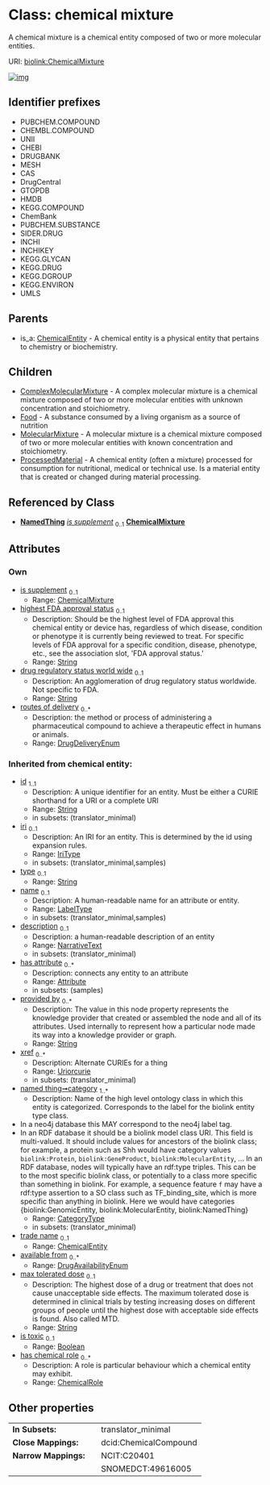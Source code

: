 
# Class: chemical mixture


A chemical mixture is a chemical entity composed of two or more molecular entities.

URI: [biolink:ChemicalMixture](https://w3id.org/biolink/vocab/ChemicalMixture)


[![img](https://yuml.me/diagram/nofunky;dir:TB/class/[ProcessedMaterial],[NamedThing],[MolecularMixture],[Food],[ComplexMolecularMixture],[ChemicalRole],[ChemicalMixture]<is%20supplement%200..1-%20[ChemicalMixture&#124;highest_FDA_approval_status:string%20%3F;drug_regulatory_status_world_wide:string%20%3F;routes_of_delivery:DrugDeliveryEnum%20*;available_from(i):DrugAvailabilityEnum%20*;max_tolerated_dose(i):string%20%3F;is_toxic(i):boolean%20%3F;provided_by(i):string%20*;xref(i):uriorcurie%20*;category(i):category_type%20%2B;id(i):string;iri(i):iri_type%20%3F;type(i):string%20%3F;name(i):label_type%20%3F;description(i):narrative_text%20%3F],[ChemicalMixture]^-[ProcessedMaterial],[ChemicalMixture]^-[MolecularMixture],[ChemicalMixture]^-[Food],[ChemicalMixture]^-[ComplexMolecularMixture],[ChemicalEntity]^-[ChemicalMixture],[ChemicalEntity],[Attribute])](https://yuml.me/diagram/nofunky;dir:TB/class/[ProcessedMaterial],[NamedThing],[MolecularMixture],[Food],[ComplexMolecularMixture],[ChemicalRole],[ChemicalMixture]<is%20supplement%200..1-%20[ChemicalMixture&#124;highest_FDA_approval_status:string%20%3F;drug_regulatory_status_world_wide:string%20%3F;routes_of_delivery:DrugDeliveryEnum%20*;available_from(i):DrugAvailabilityEnum%20*;max_tolerated_dose(i):string%20%3F;is_toxic(i):boolean%20%3F;provided_by(i):string%20*;xref(i):uriorcurie%20*;category(i):category_type%20%2B;id(i):string;iri(i):iri_type%20%3F;type(i):string%20%3F;name(i):label_type%20%3F;description(i):narrative_text%20%3F],[ChemicalMixture]^-[ProcessedMaterial],[ChemicalMixture]^-[MolecularMixture],[ChemicalMixture]^-[Food],[ChemicalMixture]^-[ComplexMolecularMixture],[ChemicalEntity]^-[ChemicalMixture],[ChemicalEntity],[Attribute])

## Identifier prefixes

 * PUBCHEM.COMPOUND
 * CHEMBL.COMPOUND
 * UNII
 * CHEBI
 * DRUGBANK
 * MESH
 * CAS
 * DrugCentral
 * GTOPDB
 * HMDB
 * KEGG.COMPOUND
 * ChemBank
 * PUBCHEM.SUBSTANCE
 * SIDER.DRUG
 * INCHI
 * INCHIKEY
 * KEGG.GLYCAN
 * KEGG.DRUG
 * KEGG.DGROUP
 * KEGG.ENVIRON
 * UMLS

## Parents

 *  is_a: [ChemicalEntity](ChemicalEntity.md) - A chemical entity is a physical entity that pertains to chemistry or biochemistry.

## Children

 * [ComplexMolecularMixture](ComplexMolecularMixture.md) - A complex molecular mixture is a chemical mixture composed of two or more molecular entities with unknown concentration and stoichiometry.
 * [Food](Food.md) - A substance consumed by a living organism as a source of nutrition
 * [MolecularMixture](MolecularMixture.md) - A molecular mixture is a chemical mixture composed of two or more molecular entities with known concentration and stoichiometry.
 * [ProcessedMaterial](ProcessedMaterial.md) - A chemical entity (often a mixture) processed for consumption for nutritional, medical or technical use. Is a material entity that is created or changed during material processing.

## Referenced by Class

 *  **[NamedThing](NamedThing.md)** *[is supplement](is_supplement.md)*  <sub>0..1</sub>  **[ChemicalMixture](ChemicalMixture.md)**

## Attributes


### Own

 * [is supplement](is_supplement.md)  <sub>0..1</sub>
     * Range: [ChemicalMixture](ChemicalMixture.md)
 * [highest FDA approval status](highest_FDA_approval_status.md)  <sub>0..1</sub>
     * Description: Should be the highest level of FDA approval this chemical entity or device has, regardless of which disease, condition or phenotype it is currently being reviewed to treat.  For specific levels of FDA approval for a specific condition, disease, phenotype, etc., see the association slot, 'FDA approval status.'
     * Range: [String](types/String.md)
 * [drug regulatory status world wide](drug_regulatory_status_world_wide.md)  <sub>0..1</sub>
     * Description: An agglomeration of drug regulatory status worldwide. Not specific to FDA.
     * Range: [String](types/String.md)
 * [routes of delivery](routes_of_delivery.md)  <sub>0..\*</sub>
     * Description: the method or process of administering a pharmaceutical compound to achieve a therapeutic effect in humans or animals.
     * Range: [DrugDeliveryEnum](DrugDeliveryEnum.md)

### Inherited from chemical entity:

 * [id](id.md)  <sub>1..1</sub>
     * Description: A unique identifier for an entity. Must be either a CURIE shorthand for a URI or a complete URI
     * Range: [String](types/String.md)
     * in subsets: (translator_minimal)
 * [iri](iri.md)  <sub>0..1</sub>
     * Description: An IRI for an entity. This is determined by the id using expansion rules.
     * Range: [IriType](types/IriType.md)
     * in subsets: (translator_minimal,samples)
 * [type](type.md)  <sub>0..1</sub>
     * Range: [String](types/String.md)
 * [name](name.md)  <sub>0..1</sub>
     * Description: A human-readable name for an attribute or entity.
     * Range: [LabelType](types/LabelType.md)
     * in subsets: (translator_minimal,samples)
 * [description](description.md)  <sub>0..1</sub>
     * Description: a human-readable description of an entity
     * Range: [NarrativeText](types/NarrativeText.md)
     * in subsets: (translator_minimal)
 * [has attribute](has_attribute.md)  <sub>0..\*</sub>
     * Description: connects any entity to an attribute
     * Range: [Attribute](Attribute.md)
     * in subsets: (samples)
 * [provided by](provided_by.md)  <sub>0..\*</sub>
     * Description: The value in this node property represents the knowledge provider that created or assembled the node and all of its attributes.  Used internally to represent how a particular node made its way into a knowledge provider or graph.
     * Range: [String](types/String.md)
 * [xref](xref.md)  <sub>0..\*</sub>
     * Description: Alternate CURIEs for a thing
     * Range: [Uriorcurie](types/Uriorcurie.md)
     * in subsets: (translator_minimal)
 * [named thing➞category](named_thing_category.md)  <sub>1..\*</sub>
     * Description: Name of the high level ontology class in which this entity is categorized. Corresponds to the label for the biolink entity type class.
 * In a neo4j database this MAY correspond to the neo4j label tag.
 * In an RDF database it should be a biolink model class URI.
This field is multi-valued. It should include values for ancestors of the biolink class; for example, a protein such as Shh would have category values `biolink:Protein`, `biolink:GeneProduct`, `biolink:MolecularEntity`, ...
In an RDF database, nodes will typically have an rdf:type triples. This can be to the most specific biolink class, or potentially to a class more specific than something in biolink. For example, a sequence feature `f` may have a rdf:type assertion to a SO class such as TF_binding_site, which is more specific than anything in biolink. Here we would have categories {biolink:GenomicEntity, biolink:MolecularEntity, biolink:NamedThing}
     * Range: [CategoryType](types/CategoryType.md)
     * in subsets: (translator_minimal)
 * [trade name](trade_name.md)  <sub>0..1</sub>
     * Range: [ChemicalEntity](ChemicalEntity.md)
 * [available from](available_from.md)  <sub>0..\*</sub>
     * Range: [DrugAvailabilityEnum](DrugAvailabilityEnum.md)
 * [max tolerated dose](max_tolerated_dose.md)  <sub>0..1</sub>
     * Description: The highest dose of a drug or treatment that does not cause unacceptable side effects. The maximum tolerated dose is determined in clinical trials by testing increasing doses on different groups of people until the highest dose with acceptable side effects is found. Also called MTD.
     * Range: [String](types/String.md)
 * [is toxic](is_toxic.md)  <sub>0..1</sub>
     * Range: [Boolean](types/Boolean.md)
 * [has chemical role](has_chemical_role.md)  <sub>0..\*</sub>
     * Description: A role is particular behaviour which a chemical entity may exhibit.
     * Range: [ChemicalRole](ChemicalRole.md)

## Other properties

|  |  |  |
| --- | --- | --- |
| **In Subsets:** | | translator_minimal |
| **Close Mappings:** | | dcid:ChemicalCompound |
| **Narrow Mappings:** | | NCIT:C20401 |
|  | | SNOMEDCT:49616005 |

